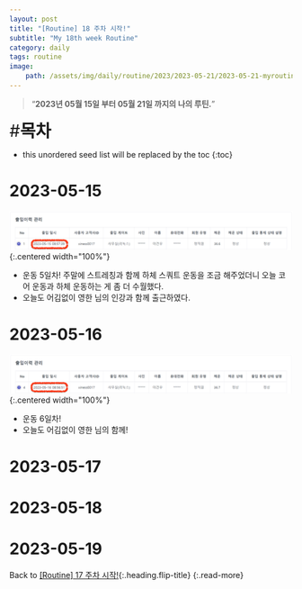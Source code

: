 ```yaml
---
layout: post
title: "[Routine] 18 주차 시작!"
subtitle: "My 18th week Routine"
category: daily
tags: routine
image:
    path: /assets/img/daily/routine/2023/2023-05-21/2023-05-21-myroutine-18th.png
---
```


> “**2023년 05월 15일 부터 05월 21일 까지의 나의 루틴.**”

<span style="font-size:30px;">\#**목차**</span>
* this unordered seed list will be replaced by the toc
{:toc}

# 2023-05-15
![](/assets/img/daily/routine/2023/2023-05-21/2023-05-15_myroutine.png){:.centered width="100%"}
- 운동 5일차! 주말에 스트레칭과 함께 하체 스쿼트 운동을 조금 해주었더니 오늘 코어 운동과 하체 운동하는 게 좀 더 수월했다.
- 오늘도 어김없이 영한 님의 인강과 함께 출근하였다.

# 2023-05-16
![](/assets/img/daily/routine/2023/2023-05-21/2023-05-16_myroutine.png){:.centered width="100%"}
- 운동 6일차!
- 오늘도 어김없이 영한 님의 함께!

# 2023-05-17
# 2023-05-18
# 2023-05-19

Back to [[Routine] 17 주차 시작!](./2023-05-14-week-17th.md){:.heading.flip-title}
{:.read-more}

[//]: # (Continue with [[Routine] 18 주차 시작!]&#40;../05-may/2023-05-07-week-16th.md&#41;{:.heading.flip-title})
[//]: # ({:.read-more})

<!-- Links -->

<!-- Study Links -->

<!-- Commit Links -->